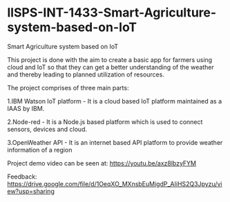# llSPS-INT-1433-Smart-Agriculture-system-based-on-IoT
Smart Agriculture system based on IoT

This project is done with the aim to create a basic app for farmers using cloud and IoT so that they can get a better understanding of 
the weather and thereby leading to planned utilization of resources.

The project comprises of three main parts:


1.IBM Watson IoT platform - It is a cloud based IoT platform maintained as a IAAS by IBM.


2.Node-red - It is a Node.js based platform which is used to connect sensors, devices and cloud.


3.OpenWeather API - It is an internet based API platform to provide weather information of a region



Project demo video can be seen at:
https://youtu.be/axz8lbzyFYM



Feedback: https://drive.google.com/file/d/1OeqXO_MXnsbEuMigdP_AIiHS2Q3Jpyzu/view?usp=sharing

